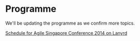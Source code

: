 <div class="programme">
  <div class="container">
  <h1 class="page-header text-center">Programme</h1>
  <p class="text-center">We'll be updating the programme as we confirm more topics.</p>
<div class="lanyrd-target-schedule">
    <a href="http://lanyrd.com/2014/agilesg/schedule/"
        class="lanyrd-schedule"
        data-lanyrd-abstracts
        data-lanyrd-truncateabstracts="30"
        data-lanyrd-speakers
        data-lanyrd-speakerlabels
        data-lanyrd-nolink
        data-lanyrd-nostyles>
        Schedule for Agile Singapore Conference 2014 on Lanyrd
    </a>
</div>
<script src="scripts/lanyrd-embed-v1.js"></script>
</div>
</div>
